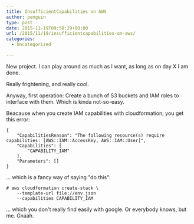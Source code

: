 ```yaml
---
title: InsufficientCapabilities on AWS
author: penguin
type: post
date: 2015-11-19T09:50:29+00:00
url: /2015/11/19/insufficientcapabilities-on-aws/
categories:
  - Uncategorized

---
```

New project. I can play around as much as I want, as long as on day X I am done.

Really frightening, and really cool.

Anyway, first operation: Create a bunch of S3 buckets and IAM roles to interface with them. Which is kinda not-so-easy.

Beacause when you create IAM capabilities with cloudformation, you get this error:

```
{
    "CapabilitiesReason": "The following resource(s) require capabilities: [AWS::IAM::AccessKey, AWS::IAM::User]",
    "Capabilities": [
        "CAPABILITY_IAM"
    ],
    "Parameters": []
}
```

... which is a fancy way of saying "do this":

```
# aws cloudformation create-stack \
    --template-url file://env.json
    --capabilities CAPABILITY_IAM
```

... which you don't really find easily with google. Or everybody knows, but me. Gnaah.